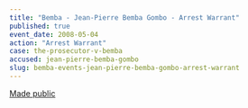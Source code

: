 ```yaml
---
title: "Bemba - Jean-Pierre Bemba Gombo - Arrest Warrant"
published: true
event_date: 2008-05-04
action: "Arrest Warrant"
case: the-prosecutor-v-bemba
accused: jean-pierre-bemba-gombo
slug: bemba-events-jean-pierre-bemba-gombo-arrest-warrant
---
```


[Made public](http://www.icc-cpi.int/iccdocs/doc/doc1694691.pdf)

